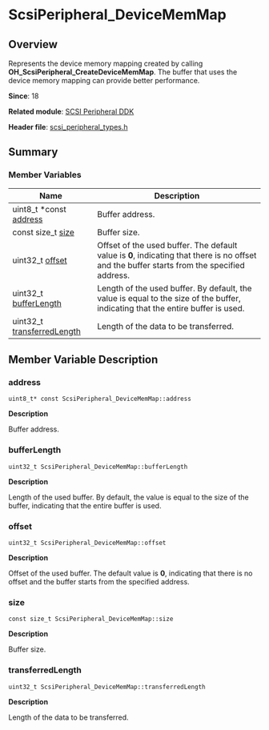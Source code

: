 # ScsiPeripheral_DeviceMemMap


## Overview

Represents the device memory mapping created by calling **OH_ScsiPeripheral_CreateDeviceMemMap**. The buffer that uses the device memory mapping can provide better performance.

**Since**: 18

**Related module**: [SCSI Peripheral DDK](_s_c_s_i.md)

**Header file**: [scsi_peripheral_types.h](scsi__peripheral__types_8h.md)


## Summary


### Member Variables

| Name| Description| 
| -------- | -------- |
| uint8_t \*const [address](#address) | Buffer address.| 
| const size_t [size](#size) | Buffer size.| 
| uint32_t [offset](#offset) | Offset of the used buffer. The default value is **0**, indicating that there is no offset and the buffer starts from the specified address.| 
| uint32_t [bufferLength](#bufferlength) | Length of the used buffer. By default, the value is equal to the size of the buffer, indicating that the entire buffer is used.| 
| uint32_t [transferredLength](#transferredlength) | Length of the data to be transferred.| 


## Member Variable Description


### address

```
uint8_t* const ScsiPeripheral_DeviceMemMap::address
```

**Description**

Buffer address.


### bufferLength

```
uint32_t ScsiPeripheral_DeviceMemMap::bufferLength
```

**Description**

Length of the used buffer. By default, the value is equal to the size of the buffer, indicating that the entire buffer is used.


### offset

```
uint32_t ScsiPeripheral_DeviceMemMap::offset
```

**Description**

Offset of the used buffer. The default value is **0**, indicating that there is no offset and the buffer starts from the specified address.


### size

```
const size_t ScsiPeripheral_DeviceMemMap::size
```

**Description**

Buffer size.


### transferredLength

```
uint32_t ScsiPeripheral_DeviceMemMap::transferredLength
```

**Description**

Length of the data to be transferred.
